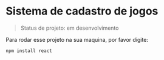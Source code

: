 <h1> Sistema de cadastro de jogos </h1>

> Status de projeto: em desenvolvimento

Para rodar esse projeto na sua maquina, por favor digite:

```
npm install react
```
